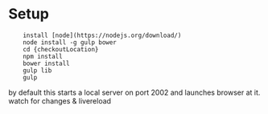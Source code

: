 # Setup

```` 
    install [node](https://nodejs.org/download/)
    node install -g gulp bower
    cd {checkoutLocation}
    npm install
    bower install
    gulp lib
    gulp  
````
by default this starts a local server on port 2002 and launches browser at it.  watch for changes & livereload
